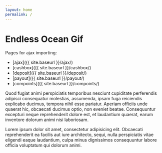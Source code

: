 ```yaml
---
layout: home
permalink: /
---
```


# Endless Ocean Gif

Pages for ajax importing:
* [ajax]({{ site.baseurl }}/ajax/)
* [cashbox]({{ site.baseurl }}/cashbox/)
* [deposit]({{ site.baseurl }}/deposit/)
* [payout]({{ site.baseurl }}/payout/)
* [compoints]({{ site.baseurl }}/compoints/)

Quod fugiat animi perspiciatis temporibus nesciunt cupiditate perferendis adipisci consequatur molestias, assumenda, ipsam fuga reiciendis explicabo ducimus, tempora nihil esse pariatur. Aperiam officiis unde quaerat hic, obcaecati ducimus optio, non eveniet beatae. Consequuntur excepturi neque reprehenderit dolore est, et laudantium quaerat, earum inventore dolorum animi nisi laboriosam.

Lorem ipsum dolor sit amet, consectetur adipisicing elit. Obcaecati reprehenderit ea facilis aut iure architecto, sequi, nulla perspiciatis vitae eligendi eaque laudantium, culpa minus dignissimos consequuntur labore officia voluptatum qui dolorum animi. 

